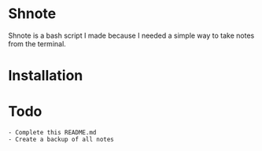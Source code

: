 # Shnote

Shnote is a bash script I made because I needed a simple way to take notes from the terminal.

# Installation 



# Todo

    - Complete this README.md
    - Create a backup of all notes
    
